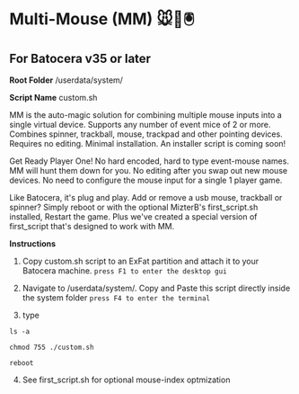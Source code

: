 # Multi-Mouse (MM) 🐭👾🖲️
## For Batocera v35 or later

**Root Folder**
/userdata/system/

**Script Name**
custom.sh

MM is the auto-magic solution for combining multiple mouse inputs into a single virtual device. Supports any number of event mice of 2 or more. Combines spinner, trackball, mouse, trackpad and other pointing devices. Requires no editing. Minimal installation. An installer script is coming soon!

Get Ready Player One!
No hard encoded, hard to type event-mouse names. MM will hunt them down for you.
No editing after you swap out new mouse devices.
No need to configure the mouse input for a single 1 player game.

Like Batocera, it's plug and play.
Add or remove a usb mouse, trackball or spinner?
Simply reboot or with the optional MizterB's first_script.sh installed, Restart the game. Plus we've created a special version of first_script that's designed to work with MM.


**Instructions**

1. Copy custom.sh script to an ExFat partition and attach it to your Batocera machine.
`press F1 to enter the desktop gui`

2. Navigate to /userdata/system/. Copy and Paste this script directly inside the system folder
`press F4 to enter the terminal`


3. type

`ls -a`

`chmod 755 ./custom.sh`

`reboot`

4. See first_script.sh for optional mouse-index optmization
